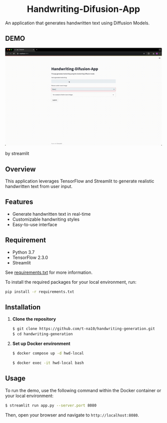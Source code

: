 <div align="center">

# Handwriting-Difusion-App

</div>
An application that generates handwritten text using Diffusion Models.

## DEMO
![gif](img/demo.gif)

by streamlit

## Overview
This application leverages TensorFlow and Streamlit to generate realistic handwritten text from user input.

## Features
- Generate handwritten text in real-time
- Customizable handwriting styles
- Easy-to-use interface

## Requirement

* Python 3.7
* TensorFlow 2.3.0
* Streamlit

See [requirements.txt](./requirements.txt) for more information.

To install the required packages for your local environment, run:
```sh
pip install -r requirements.txt
```

## Installation


1. **Clone the repository**

    ```sh
    $ git clone https://github.com/t-na10/handwriting-generation.git
    $ cd handwriting-generation
    ```

2. **Set up Docker environment**

    ```sh
    $ docker compose up -d hwd-local
    ```

    ```sh
    $ docker exec -it hwd-local bash
    ```
## Usage

To run the demo, use the following command within the Docker container or your local environment:

```sh
$ streamlit run app.py --server.port 8080
```

Then, open your browser and navigate to `http://localhost:8080`.